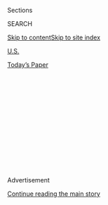 <div id="app">

<div>

<div>

<div>

<div class="NYTAppHideMasthead css-1q2w90k e1suatyy0">

<div class="section css-ui9rw0 e1suatyy2">

<div class="css-eph4ug er09x8g0">

<div class="css-6n7j50">

</div>

<span class="css-1dv1kvn">Sections</span>

<div class="css-10488qs">

<span class="css-1dv1kvn">SEARCH</span>

</div>

[Skip to content](#site-content)[Skip to site
index](#site-index)

</div>

<div id="masthead-section-label" class="css-1wr3we4 eaxe0e00">

[U.S.](https://www.nytimes3xbfgragh.onion/section/us)

</div>

<div class="css-10698na e1huz5gh0">

</div>

</div>

<div id="masthead-bar-one" class="section hasLinks css-15hmgas e1csuq9d3">

<div class="css-uqyvli e1csuq9d0">

</div>

<div class="css-1uqjmks e1csuq9d1">

</div>

<div class="css-9e9ivx">

[](https://myaccount.nytimes3xbfgragh.onion/auth/login?response_type=cookie&client_id=vi)

</div>

<div class="css-1bvtpon e1csuq9d2">

[Today’s
Paper](https://www.nytimes3xbfgragh.onion/section/todayspaper)

</div>

</div>

</div>

</div>

<div data-aria-hidden="false">

<div id="site-content" data-role="main">

<div>

<div class="css-1aor85t" style="opacity:0.000000001;z-index:-1;visibility:hidden">

<div class="css-1hqnpie">

<div class="css-epjblv">

<span class="css-17xtcya">[U.S.](/section/us)</span><span class="css-x15j1o">|</span><span class="css-fwqvlz">Read
the Full Transcript of Obama’s Eulogy for John
Lewis</span>

</div>

<div class="css-k008qs">

<div class="css-1iwv8en">

<span class="css-18z7m18"></span>

<div>

</div>

</div>

<span class="css-1n6z4y">https://nyti.ms/3jSla1c</span>

<div class="css-1705lsu">

<div class="css-4xjgmj">

<div class="css-4skfbu" data-role="toolbar" data-aria-label="Social Media Share buttons, Save button, and Comments Panel with current comment count" data-testid="share-tools">

  - 
  - 
  - 
  - 
    
    <div class="css-6n7j50">
    
    </div>

  - 

</div>

</div>

</div>

</div>

</div>

</div>

<div class="css-13pd83m">

</div>

<div id="top-wrapper" class="css-1sy8kpn">

<div id="top-slug" class="css-l9onyx">

Advertisement

</div>

[Continue reading the main
story](#after-top)

<div class="ad top-wrapper" style="text-align:center;height:100%;display:block;min-height:250px">

<div id="top" class="place-ad" data-position="top" data-size-key="top">

</div>

</div>

<div id="after-top">

</div>

</div>

<div>

<div id="sponsor-wrapper" class="css-1hyfx7x">

<div id="sponsor-slug" class="css-19vbshk">

Supported by

</div>

[Continue reading the main
story](#after-sponsor)

<div id="sponsor" class="ad sponsor-wrapper" style="text-align:center;height:100%;display:block">

</div>

<div id="after-sponsor">

</div>

</div>

<div class="css-186x18t">

</div>

<div class="css-1vkm6nb ehdk2mb0">

# Read the Full Transcript of Obama’s Eulogy for John Lewis

</div>

Mr. Obama praised Mr. Lewis, saying “he as much as anyone in our history
brought this country a little bit closer to our highest ideals.”

![<span class="css-16f3y1r e13ogyst0">Former President Barack Obama paid
tribute to Representative John Lewis at his funeral, and called on
lawmakers to pass the John Lewis Voting Rights
Act.</span><span class="css-cch8ym"><span class="css-1dv1kvn">Credit</span><span class="css-cnj6d5 e1z0qqy90" itemprop="copyrightHolder"><span class="css-1ly73wi e1tej78p0">Credit...</span><span>Pool
photo by Alyssa
Pointer</span></span></span>](https://static01.graylady3jvrrxbe.onion/images/2020/07/30/us/politics/30elections-briefing-obama1/30elections-briefing-obama1-videoSixteenByNine3000-v2.jpg)

<div class="css-18e8msd">

<div class="css-vp77d3 epjyd6m0">

<div class="css-1baulvz">

By <span class="css-1baulvz last-byline" itemprop="name">The New York
Times</span>

</div>

</div>

  - 
    
    <div class="css-ld3wwf e16638kd2">
    
    Published July 30, 2020Updated Aug. 19,
    2020
    
    </div>

  - 
    
    <div class="css-4xjgmj">
    
    <div class="css-pvvomx" data-role="toolbar" data-aria-label="Social Media Share buttons, Save button, and Comments Panel with current comment count" data-testid="share-tools">
    
      - 
      - 
      - 
      - 
        
        <div class="css-6n7j50">
        
        </div>
    
      - 
    
    </div>
    
    </div>

</div>

</div>

<div class="section meteredContent css-1r7ky0e" name="articleBody" itemprop="articleBody">

<div class="css-1fanzo5 StoryBodyCompanionColumn">

<div class="css-53u6y8">

Former [President Barack
Obama](https://www.nytimes3xbfgragh.onion/2020/08/19/us/politics/obama-speech.html)
delivered the eulogy at [John Lewis’s
funeral](https://www.nytimes3xbfgragh.onion/2020/07/30/us/john-lewis-live-funeral.html)
in Atlanta on Thursday, calling Mr. Lewis an “American whose faith was
tested again and again to produce a man of pure joy and unbreakable
perseverance.”

**Here are Mr. Obama’s remarks in full:**

James wrote to the believers, “Consider it pure joy, my brothers and
sisters, whenever you face trials of many kinds, because you know that
the testing of your faith produces perseverance. Let perseverance finish
its work so that you may be mature and complete, lacking nothing.”

It is a great honor to be back in Ebenezer Baptist Church, in the pulpit
of its greatest pastor, Dr. Martin Luther King, Jr., to pay my respects
to perhaps his finest disciple — an American whose faith was tested
again and again to produce a man of pure joy and unbreakable
perseverance — John Robert Lewis.

To those who have spoken to Presidents Bush and Clinton, Madam Speaker,
Reverend Warnock, Reverend King, John’s family, friends, his beloved
staff, Mayor Bottoms — I’ve come here today because I, like so many
Americans, owe a great debt to John Lewis and his forceful vision of
freedom.

</div>

</div>

<div class="css-1fanzo5 StoryBodyCompanionColumn">

<div class="css-53u6y8">

Now, this country is a constant work in progress. We were born with
instructions: to form a more perfect union. Explicit in those words is
the idea that we are imperfect; that what gives each new generation
purpose is to take up the unfinished work of the last and carry it
further than anyone might have thought possible.

John Lewis — the first of the Freedom Riders, head of the Student
Nonviolent Coordinating Committee, youngest speaker at the March on
Washington, leader of the march from Selma to Montgomery, Member of
Congress representing the people of this state and this district for 33
years, mentor to young people, including me at the time, until his final
day on this Earth — he not only embraced that responsibility, but he
made it his life’s work.

Which isn’t bad for a boy from Troy. John was born into modest means —
that means he was poor — in the heart of the Jim Crow South to parents
who picked somebody else’s cotton. Apparently, he didn’t take to farm
work — on days when he was supposed to help his brothers and sisters
with their labor, he’d hide under the porch and make a break for the
school bus when it showed up. His mother, Willie Mae Lewis, nurtured
that curiosity in this shy, serious child. “Once you learn something,”
she told her son, “once you get something inside your head, no one can
take it away from you.”

As a boy, John listened through the door after bedtime as his father’s
friends complained about the Klan. One Sunday as a teenager, he heard
Dr. King preach on the radio. As a college student in Tennessee, he
signed up for Jim Lawson’s workshops on the tactic of nonviolent civil
disobedience. John Lewis was getting something inside his head, an idea
he couldn’t shake that took hold of him — that nonviolent resistance and
civil disobedience were the means to change laws, but also change
hearts, and change minds, and change nations, and change the world.

So he helped organize the Nashville campaign in 1960. He and other young
men and women sat at a segregated lunch counter, well-dressed,
straight-backed, refusing to let a milkshake poured on their heads, or a
cigarette extinguished on their backs, or a foot aimed at their ribs,
refused to let that dent their dignity and their sense of purpose. And
after a few months, the Nashville campaign achieved the first successful
desegregation of public facilities in any major city in the South.

</div>

</div>

<div class="css-1fanzo5 StoryBodyCompanionColumn">

<div class="css-53u6y8">

John got a taste of jail for the first, second, third … well, several
times. But he also got a taste of victory. And it consumed him with
righteous purpose. And he took the battle deeper into the South.

That same year, just weeks after the Supreme Court ruled that
segregation of interstate bus facilities was unconstitutional, John and
Bernard Lafayette bought two tickets, climbed aboard a Greyhound, sat up
front, and refused to move. This was months before the first official
Freedom Rides. He was doing a test. The trip was unsanctioned. Few knew
what they were up to. And at every stop, through the night, apparently
the angry driver stormed out of the bus and into the bus station. And
John and Bernard had no idea what he might come back with or who he
might come back with. Nobody was there to protect them. There were no
camera crews to record events. You know, sometimes, we read about this
and kind of take it for granted. Or at least we act as if it was
inevitable. Imagine the courage of two people Malia’s age, younger than
my oldest daughter, on their own, to challenge an entire infrastructure
of oppression.

John was only twenty years old. But he pushed all twenty of those years
to the center of the table, betting everything, all of it, that his
example could challenge centuries of convention, and generations of
brutal violence, and countless daily indignities suffered by African
Americans.

Like John the Baptist preparing the way, like those Old Testament
prophets speaking truth to kings, John Lewis did not hesitate — he kept
on getting on board buses and sitting at lunch counters, got his mug
shot taken again and again, marched again and again on a mission to
change America.

Spoke to a quarter million people at the March on Washington when he was
just 23.

Helped organize the Freedom Summer in Mississippi when he was just 24.

At the ripe old age of 25, John was asked to lead the march from Selma
to Montgomery. He was warned that Governor Wallace had ordered troopers
to use violence. But he and Hosea Williams and others led them across
that bridge anyway. And we’ve all seen the film and the footage and the
photographs, and President Clinton mentioned the trench coat, the
knapsack, the book to read, the apple to eat, the toothbrush —
apparently jails weren’t big on such creature comforts. And you look at
those pictures and John looks so young and he’s small in stature.
Looking every bit that shy, serious child that his mother had raised and
yet, he is full of purpose. God’s put perseverance in him.

And we know what happened to the marchers that day. Their bones were
cracked by billy clubs, their eyes and lungs choked with tear gas. As
they knelt to pray, which made their heads even easier targets, and John
was struck in the skull. And he thought he was going to die, surrounded
by the sight of young Americans gagging, and bleeding, and trampled,
victims in their own country of state-sponsored violence.

</div>

</div>

<div class="css-1fanzo5 StoryBodyCompanionColumn">

<div class="css-53u6y8">

And the thing is, I imagine initially that day, the troopers thought
that they had won the battle. You can imagine the conversations they had
afterwards. You can imagine them saying, “Yeah, we showed them.” They
figured they’d turned the protesters back over the bridge; that they’d
kept, that they’d preserved a system that denied the basic humanity of
their fellow citizens. Except this time, there were some cameras there.
This time, the world saw what happened, bore witness to Black Americans
who were asking for nothing more than to be treated like other
Americans. Who were not asking for special treatment, just the equal
treatment promised to them a century before, and almost another century
before that.

When John woke up, and checked himself out of the hospital, he would
make sure the world saw a movement that was, in the words of Scripture,
“hard pressed on every side, but not crushed; perplexed but not in
despair; persecuted, but not abandoned; struck down, but not destroyed.”
They returned to Brown Chapel, a battered prophet, bandages around his
head, and he said more marchers will come now. And the people came. And
the troopers parted. And the marchers reached Montgomery. And their
words reached the White House — and Lyndon Johnson, son of the South,
said “We shall overcome,” and the Voting Rights Act was signed into law.

The life of John Lewis was, in so many ways, exceptional. It vindicated
the faith in our founding, redeemed that faith; that most American of
ideas; that idea that any of us ordinary people without rank or wealth
or title or fame can somehow point out the imperfections of this nation,
and come together, and challenge the status quo, and decide that it is
in our power to remake this country that we love until it more closely
aligns with our highest ideals. What a radical ideal. What a
revolutionary notion. This idea that any of us, ordinary people, a young
kid from Troy can stand up to the powers and principalities and say no
this isn’t right, this isn’t true, this isn’t just. We can do better. On
the battlefield of justice, Americans like John, Americans like the
Reverends Lowery and C.T. Vivian, two other patriots that we lost this
year, liberated all of us that many Americans came to take for granted.

America was built by people like them. America was built by John
Lewises. He as much as anyone in our history brought this country a
little bit closer to our highest ideals. And someday, when we do finish
that long journey toward freedom; when we do form a more perfect union —
whether it’s years from now, or decades, or even if it takes another two
centuries — John Lewis will be a founding father of that fuller, fairer,
better America.

And yet, as exceptional as John was, here’s the thing: John never
believed that what he did was more than any citizen of this country can
do. I mentioned in the statement the day John passed, the thing about
John was just how gentle and humble he was. And despite this storied,
remarkable career, he treated everyone with kindness and respect because
it was innate to him — this idea that any of us can do what he did if we
are willing to persevere.

He believed that in all of us, there exists the capacity for great
courage, that in all of us there is a longing to do what’s right, that
in all of us there is a willingness to love all people, and to extend to
them their God-given rights to dignity and respect. So many of us lose
that sense. It’s taught out of us. We start feeling as if, in fact, that
we can’t afford to extend kindness or decency to other people. That
we’re better off if we are above other people and looking down on
them, and so often that’s encouraged in our culture. But John always saw
the best in us. And he never gave up, and never stopped speaking out
because he saw the best in us. He believed in us even when we didn’t
believe in ourselves. As a Congressman, he didn’t rest; he kept getting
himself arrested. As an old man, he didn’t sit out any fight; he sat in,
all night long, on the floor of the United States Capitol. I know his
staff was stressed.

But the testing of his faith produced perseverance. He knew that the
march is not yet over, that the race is not yet won, that we have not
yet reached that blessed destination where we are judged by the content
of our character. He knew from his own life that progress is fragile;
that we have to be vigilant against the darker currents of this
country’s history, of our own history, with their whirlpools of
violence and hatred and despair that can always rise again.

</div>

</div>

<div class="css-1fanzo5 StoryBodyCompanionColumn">

<div class="css-53u6y8">

Bull Connor may be gone. But today we witness with our own eyes police
officers kneeling on the necks of Black Americans. George Wallace may be
gone. But we can witness our federal government sending agents to use
tear gas and batons against peaceful demonstrators. We may no longer
have to guess the number of jelly beans in a jar in order to cast a
ballot. But even as we sit here, there are those in power are doing
their darnedest to discourage people from voting — by closing polling
locations, and targeting minorities and students with restrictive ID
laws, and attacking our voting rights with surgical precision, even
undermining the Postal Service in the run-up to an election that is
going to be dependent on mailed-in ballots so people don’t get sick.

Now, I know this is a celebration of John’s life. There are some who
might say we shouldn’t dwell on such things. But that’s why I’m talking
about it. John Lewis devoted his time on this Earth fighting the very
attacks on democracy and what’s best in America that we are seeing
circulate right now.

He knew that every single one of us has a God-given power. And that the
fate of this democracy depends on how we use it; that democracy isn’t
automatic, it has to be nurtured, it has to be tended to, we have to
work at it, it’s hard. And so he knew it depends on whether we summon a
measure, just a measure, of John’s moral courage to question what’s
right and what’s wrong and call things as they are. He said that as long
as he had breath in his body, he would do everything he could to
preserve this democracy. That as long as we have breath in our bodies,
we have to continue his cause. If we want our children to grow up in a
democracy — not just with elections, but a true democracy, a
representative democracy, a big-hearted, tolerant, vibrant, inclusive
America of perpetual self-creation — then we are going to have to be
more like John. We don’t have to do all the things he had to do because
he did them for us. But we have got to do something. As the Lord
instructed Paul, “Do not be afraid, go on speaking; do not be silent,
for I am with you, and no one will attack you to harm you, for I have
many in this city who are my people.” Just everybody’s just got to come
out and vote. We’ve got all those people in the city but we can’t do
nothing.

Like John, we have got to keep getting into that good trouble. He knew
that nonviolent protest is patriotic; a way to raise public awareness,
put a spotlight on injustice, and make the powers that be uncomfortable.

Like John, we don’t have to choose between protest and politics, it is
not an either-or situation, it is a both-and situation. We have to
engage in protests where that is effective but we also have to translate
our passion and our causes into laws and institutional practices. That’s
why John ran for Congress thirty-four years ago.

Like John, we have got to fight even harder for the most powerful tool
we have, which is the right to vote. The Voting Rights Act is one of the
crowning achievements of our democracy. It’s why John crossed that
bridge. It’s why he spilled his blood. And by the way, it was the result
of Democratic and Republican efforts. President Bush, who spoke here
earlier, and his father, both signed its renewal when they were in
office. President Clinton didn’t have to because it was the law when he
arrived so instead he made a law that made it easier for people to
register to vote.

But once the Supreme Court weakened the Voting Rights Act, some state
legislatures unleashed a flood of laws designed specifically to make
voting harder, especially, by the way, state legislatures where there is
a lot of minority turnout and population growth. That’s not necessarily
a mystery or an accident. It was an attack on what John fought for. It
was an attack on our democratic freedoms. And we should treat it as
such.

</div>

</div>

<div class="css-1fanzo5 StoryBodyCompanionColumn">

<div class="css-53u6y8">

If politicians want to honor John, and I’m so grateful for the legacy of
work of all the Congressional leaders who are here, but there’s a better
way than a statement calling him a hero. You want to honor John? Let’s
honor him by revitalizing the law that he was willing to die for. And by
the way, naming it the John Lewis Voting Rights Act, that is a fine
tribute. But John wouldn’t want us to stop there, trying to get back to
where we already were. Once we pass the John Lewis Voting Rights Act, we
should keep marching to make it even better.

By making sure every American is automatically registered to vote,
including former inmates who’ve earned their second chance.

By adding polling places, and expanding early voting, and making
Election Day a national holiday, so if you are someone who is working in
a factory, or you are a single mom who has got to go to her job and
doesn’t get time off, you can still cast your ballot.

By guaranteeing that every American citizen has equal representation in
our government, including the American citizens who live in Washington,
D.C. and in Puerto Rico. They are Americans.

By ending some of the partisan gerrymandering — so that all voters have
the power to choose their politicians, not the other way around.

And if all this takes eliminating the filibuster — another Jim Crow
relic — in order to secure the God-given rights of every American, then
that’s what we should do.

And yet, even if we do all this — even if every bogus voter suppression
law was struck off the books today — we have got to be honest with
ourselves that too many of us choose not to exercise the franchise; that
too many of our citizens believe their vote won’t make a difference, or
they buy into the cynicism that, by the way, is the central strategy of
voter suppression, to make you discouraged, to stop believing in your
own power.

</div>

</div>

<div class="css-1fanzo5 StoryBodyCompanionColumn">

<div class="css-53u6y8">

So we are also going to have to remember what John said: “If you don’t
do everything you can to change things, then they will remain the same.
You only pass this way once. You have to give it all you have.” As long
as young people are protesting in the streets, hoping real change takes
hold, I’m hopeful but we cannot casually abandon them at the ballot box.
Not when few elections have been as urgent, on so many levels, as this
one. We cannot treat voting as an errand to run if we have some time. We
have to treat it as the most important action we can take on behalf of
democracy.

Like John, we have to give it all we have.

I was proud that John Lewis was a friend of mine. I met him when I was
in law school. He came to speak and I went up and I said, “Mr. Lewis,
you are one of my heroes. What inspired me more than anything as a young
man was to see what you and Reverend Lawson and Bob Moses and Diane Nash
and others did.” And he got that kind of — aw shucks, thank you very
much.

The next time I saw him, I had been elected to the United States Senate.
And I told him, “John, I am here because of you.” On Inauguration Day in
2008, 2009, he was one of the first people that I greeted and hugged on
that stand. I told him, “This is your day too.”

He was a good and kind and gentle man. And he believed in us — even when
we don’t believe in ourselves. It’s fitting that the last time John and
I shared a public forum was on Zoom. I am pretty sure that neither he
nor I set up the Zoom call because we didn’t know how to work it. It was
a virtual town hall with a gathering of young activists who had been
helping to lead this summer’s demonstrations in the wake of George
Floyd’s death. And afterwards, I spoke to John privately, and he could
not have been prouder to see this new generation of activists standing
up for freedom and equality; a new generation that was intent on voting
and protecting the right to vote; in some cases, a new generation
running for political office.

I told him, all those young people, John — of every race and every
religion, from every background and gender and sexual orientation —
John, those are your children. They learned from your example, even if
they didn’t always know it. They had understood, through him, what
American citizenship requires, even if they had only heard about his
courage through the history books.

“By the thousands, faceless, anonymous, relentless young people, Black
and white … have taken our whole nation back to those great wells of
democracy which were dug deep by the founding fathers in the formulation
of the Constitution and the Declaration of Independence.”

Dr. King said that in the 1960s. And it came true again this summer.

We see it outside our windows, in big cities and rural towns, in men and
women, young and old, straight Americans and LGBTQ Americans, Blacks who
long for equal treatment and whites who can no longer accept freedom for
themselves while witnessing the subjugation of their fellow Americans.
We see it in everybody doing the hard work of overcoming complacency, of
overcoming our own fears and our own prejudices, our own hatreds. You
see it in people trying to be better, truer versions of ourselves.

</div>

</div>

<div class="css-1fanzo5 StoryBodyCompanionColumn">

<div class="css-53u6y8">

And that’s what John Lewis teaches us. That’s where real courage comes
from. Not from turning on each other, but by turning towards one
another. Not by sowing hatred and division, but by spreading love and
truth. Not by avoiding our responsibilities to create a better America
and a better world, but by embracing those responsibilities with joy and
perseverance and discovering that in our beloved community, we do not
walk alone.

What a gift John Lewis was. We are all so lucky to have had him walk
with us for a while, and show us the way.

God bless you all. God bless America. God bless this gentle soul who
pulled it closer to its promise.

</div>

</div>

<div>

</div>

</div>

<div>

</div>

<div>

</div>

<div>

</div>

<div>

<div id="bottom-wrapper" class="css-1ede5it">

<div id="bottom-slug" class="css-l9onyx">

Advertisement

</div>

[Continue reading the main
story](#after-bottom)

<div id="bottom" class="ad bottom-wrapper" style="text-align:center;height:100%;display:block;min-height:90px">

</div>

<div id="after-bottom">

</div>

</div>

</div>

</div>

</div>

## Site Index

<div>

</div>

## Site Information Navigation

  - [© <span>2020</span> <span>The New York Times
    Company</span>](https://help.nytimes3xbfgragh.onion/hc/en-us/articles/115014792127-Copyright-notice)

<!-- end list -->

  - [NYTCo](https://www.nytco.com/)
  - [Contact
    Us](https://help.nytimes3xbfgragh.onion/hc/en-us/articles/115015385887-Contact-Us)
  - [Work with us](https://www.nytco.com/careers/)
  - [Advertise](https://nytmediakit.com/)
  - [T Brand Studio](http://www.tbrandstudio.com/)
  - [Your Ad
    Choices](https://www.nytimes3xbfgragh.onion/privacy/cookie-policy#how-do-i-manage-trackers)
  - [Privacy](https://www.nytimes3xbfgragh.onion/privacy)
  - [Terms of
    Service](https://help.nytimes3xbfgragh.onion/hc/en-us/articles/115014893428-Terms-of-service)
  - [Terms of
    Sale](https://help.nytimes3xbfgragh.onion/hc/en-us/articles/115014893968-Terms-of-sale)
  - [Site
    Map](https://spiderbites.nytimes3xbfgragh.onion)
  - [Help](https://help.nytimes3xbfgragh.onion/hc/en-us)
  - [Subscriptions](https://www.nytimes3xbfgragh.onion/subscription?campaignId=37WXW)

</div>

</div>

</div>

</div>
